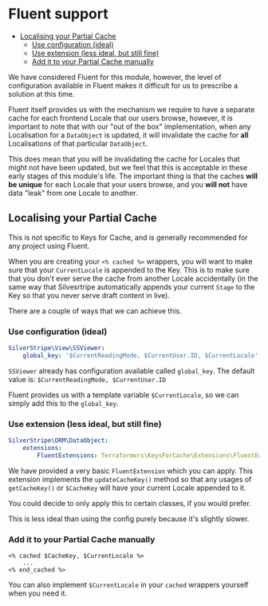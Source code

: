 # Fluent support

* [Localising your Partial Cache](#localising-your-partial-cache)
    * [Use configuration (ideal)](#use-configuration-ideal)
    * [Use extension (less ideal, but still fine)](#use-extension-less-ideal-but-still-fine)
    * [Add it to your Partial Cache manually](#add-it-to-your-partial-cache-manually)

We have considered Fluent for this module, however, the level of configuration available in Fluent makes it difficult
for us to prescribe a solution at this time.

Fluent itself provides us with the mechanism we require to have a separate cache for each frontend Locale that our users
browse, however, it is important to note that with our "out of the box" implementation, when any Localisation for
a `DataObject` is updated, it will invalidate the cache for **all** Localisations of that particular `DataObject`.

This does mean that you will be invalidating the cache for Locales that might not have been updated, but we feel that
this is acceptable in these early stages of this module's life. The important thing is that the caches **will be
unique** for each Locale that your users browse, and you **will not** have data "leak" from one Locale to another.

## Localising your Partial Cache

This is not specific to Keys for Cache, and is generally recommended for any project using Fluent.

When you are creating your `<% cached %>` wrappers, you will want to make sure that your `CurrentLocale` is appended to
the Key. This is to make sure that you don't ever serve the cache from another Locale accidentally (in the same way that
Silvesrtripe automatically appends your current `Stage` to the Key so that you never serve draft content in live).

There are a couple of ways that we can achieve this.

### Use configuration (ideal)

```yaml
SilverStripe\View\SSViewer:
    global_key: '$CurrentReadingMode, $CurrentUser.ID, $CurrentLocale'
```

`SSViewer` already has configuration available called `global_key`. The default value is:
`$CurrentReadingMode, $CurrentUser.ID`

Fluent provides us with a template variable `$CurrentLocale`, so we can simply add this to the `global_key`.

### Use extension (less ideal, but still fine)

```yaml
SilverStripe\ORM\DataObject:
    extensions:
        FluentExtensions: Terraformers\KeysForCache\Extensions\FluentExtension
```

We have provided a very basic `FluentExtension` which you can apply. This extension implements the `updateCacheKey()`
method so that any usages of `getCacheKey()` or `$CacheKey` will have your current Locale appended to it.

You could decide to only apply this to certain classes, if you would prefer.

This is less ideal than using the config purely because it's slightly slower.

### Add it to your Partial Cache manually

```silverstripe
<% cached $CacheKey, $CurrentLocale %>
    ...
<% end_cached %>
```

You can also implement `$CurrentLocale` in your `cached` wrappers yourself when you need it.
